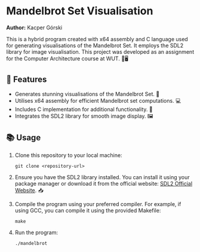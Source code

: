 # Mandelbrot Set Visualisation

**Author:** Kacper Górski

This is a hybrid program created with x64 assembly and C language used for generating visualisations of the Mandelbrot Set. It employs the SDL2 library for image visualisation. This project was developed as an assignment for the Computer Architecture course at WUT. 🎨🖥️

## 🚀 Features

- Generates stunning visualisations of the Mandelbrot Set. 🌌
- Utilises x64 assembly for efficient Mandelbrot set computations. 💻
- Includes C implementation for additional functionality. 🔧
- Integrates the SDL2 library for smooth image display. 🖼️

## 📚 Usage

1. Clone this repository to your local machine:
    ```shell
    git clone <repository-url>
    ```

2. Ensure you have the SDL2 library installed. You can install it using your package manager or download it from the official website: [SDL2 Official Website](https://www.libsdl.org/). 📥

3. Compile the program using your preferred compiler. For example, if using GCC, you can compile it using the provided Makefile:
    ```shell
    make
    ```

4. Run the program:
    ```shell
    ./mandelbrot
    ```

